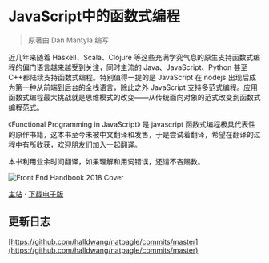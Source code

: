 # JavaScript中的函数式编程

> 原著由 Dan Mantyla 编写

近几年来随着 Haskell、Scala、Clojure 等这些充满学究气息的原生支持函数式编程的偏门语言越来越受到关注，同时主流的 Java、JavaScript、Python 甚至 C++都陆续支持函数式编程。特别值得一提的是 JavaScript 在 nodejs 出现后成为第一种从前端到后台的全栈语言，除此之外 JavaScript 支持多范式编程。应用函数式编程最大挑战就是思维模式的改变——从传统面向对象的范式改变到函数式编程范式。

《Functional Programming in JavaScript》 是 javascript 函数式编程极具代表性的原作书籍，这本书至今未被中文翻译和发售，于是尝试着翻译，希望在翻译的过程中有所收获，欢迎朋友们加入一起翻译。

本书利用业余时间翻译，如果理解和用词错误，还请不吝赐教。

![Front End Handbook 2018 Cover](https://blog.ahthw.com/wp-content/uploads/2019/12/Functional_Programming_in_JavaScript.jpg)

[主站](https://github.ahthw.com/natpagle/) · [下载电子版](https://blog.ahthw.com/wp-content/uploads/2019/12/Dan_Mantyla_Functional_Programming_in_JavaScript.pdf)

## 更新日志

[https://github.com/halldwang/natpagle/commits/master](https://github.com/halldwang/natpagle/commits/master)
